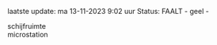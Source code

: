 laatste update: 
ma 13-11-2023  9:02   uur 
Status: FAALT - geel - 
<div class="service Y">schijfruimte</div><div class="service Y">microstation</div>